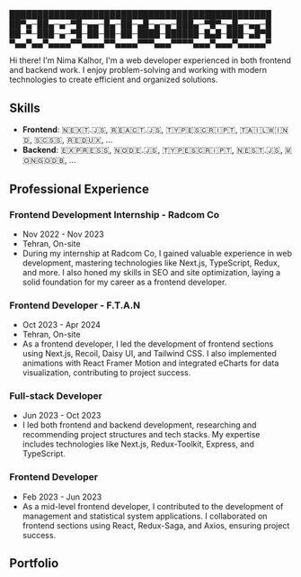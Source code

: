 ## 
███████████████████████████████████████████████
██▀▄─██▄─▄─▀█─▄▄─█▄─██─▄█─▄─▄─███▄─▀█▀─▄█▄─▄▄─█
██─▀─███─▄─▀█─██─██─██─████─██████─█▄█─███─▄█▀█
▀▄▄▀▄▄▀▄▄▄▄▀▀▄▄▄▄▀▀▄▄▄▄▀▀▀▄▄▄▀▀▀▀▄▄▄▀▄▄▄▀▄▄▄▄▄▀

Hi there! I'm Nima Kalhor, I'm a web developer experienced in both frontend and backend work. I enjoy problem-solving and working with modern technologies to create efficient and organized solutions.

## Skills
- **Frontend**: 🇳​​​​​🇪​​​​​🇽​​​​​🇹​​​​​.🇯​​​​​🇸​​​​​, 🇷​​​​​🇪​​​​​🇦​​​​​🇨​​​​​🇹​​​​​.🇯​​​​​🇸​​​​​, 🇹​​​​​🇾​​​​​🇵​​​​​🇪​​​​​🇸​​​​​🇨​​​​​🇷​​​​​🇮​​​​​🇵​​​​​🇹​​​​​, 🇹​​​​​🇦​​​​​🇮​​​​​🇱​​​​​🇼​​​​​🇮​​​​​🇳​​​​​🇩​​​​​, 🇸​​​​​🇨​​​​​🇸​​​​​🇸​​​​​, 🇷​​​​​🇪​​​​​🇩​​​​​🇺​​​​​🇽​​​​​, ...
- **Backend**: 🇪​​​​​🇽​​​​​🇵​​​​​🇷​​​​​🇪​​​​​🇸​​​​​🇸​​​​​, 🇳​​​​​🇴​​​​​🇩​​​​​🇪​​​​​.🇯​​​​​🇸​​​​​, 🇹​​​​​🇾​​​​​🇵​​​​​🇪​​​​​🇸​​​​​🇨​​​​​🇷​​​​​🇮​​​​​🇵​​​​​🇹​​​​​, 🇳​​​​​🇪​​​​​🇸​​​​​🇹​​​​​.🇯​​​​​🇸​​​​​, 🇲​​​​​🇴​​​​​🇳​​​​​🇬​​​​​🇴​​​​​🇩​​​​​🇧​​​​​, ...

## Professional Experience

### Frontend Development Internship - Radcom Co
- Nov 2022 - Nov 2023
- Tehran, On-site
- During my internship at Radcom Co, I gained valuable experience in web development, mastering technologies like Next.js, TypeScript, Redux, and more. I also honed my skills in SEO and site optimization, laying a solid foundation for my career as a frontend developer.

### Frontend Developer - F.T.A.N
- Oct 2023 - Apr 2024
- Tehran, On-site
- As a frontend developer, I led the development of frontend sections using Next.js, Recoil, Daisy UI, and Tailwind CSS. I also implemented animations with React Framer Motion and integrated eCharts for data visualization, contributing to project success.

### Full-stack Developer
- Jun 2023 - Oct 2023
- I led both frontend and backend development, researching and recommending project structures and tech stacks. My expertise includes technologies like Next.js, Redux-Toolkit, Express, and TypeScript.

### Frontend Developer
- Feb 2023 - Jun 2023
- As a mid-level frontend developer, I contributed to the development of management and statistical system applications. I collaborated on frontend sections using React, Redux-Saga, and Axios, ensuring project success.

## Portfolio


